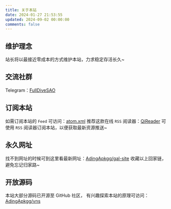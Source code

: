 ```yaml
---
title: 关于本站
date: 2024-01-27 21:53:55
updated: 2024-09-02 00:00:00
comments: false
---
```


## 维护理念

站长将以最接近零成本的方式维护本站，力求稳定存活长久~

## 交流社群

Telegram：[FullDiveSAO](https://t.me/FullDiveSAO)

## 订阅本站

如需订阅本站的 `Feed` 可访问：[atom.xml](/atom.xml)
推荐这款在线 `RSS` 阅读器：[QiReader](https://www.qireader.com/)
可使用 `RSS` 阅读器订阅本站，以便获取最新资源推送~

## 永久网址

找不到网址的时候可到这里看最新网址：[AdingApkgg/gal-site](https://github.com/AdingApkgg/gal-site/blob/main/README.md)
收藏以上回家链，避免忘记归家路~

## 开放源码

本站大部分源码已开源至 GitHub 社区，
有兴趣探索本站的原理可访问：[AdingApkgg/vns](https://github.com/AdingApkgg/vns)
